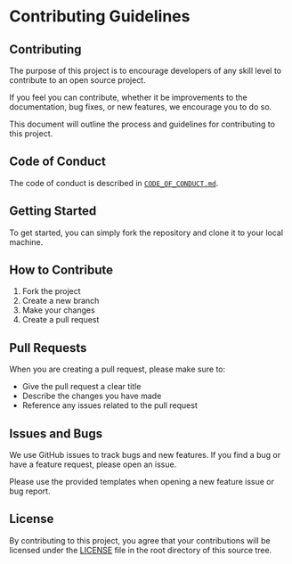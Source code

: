 # Contributing Guidelines

## Contributing

The purpose of this project is to encourage developers of any skill level to contribute to an open source project.

If you feel you can contribute, whether it be improvements to the documentation, bug fixes, or new features, we encourage you to do so.

This document will outline the process and guidelines for contributing to this project.

## Code of Conduct

The code of conduct is described in [`CODE_OF_CONDUCT.md`](CODE_OF_CONDUCT.md).

## Getting Started

To get started, you can simply fork the repository and clone it to your local machine.

## How to Contribute

1. Fork the project
2. Create a new branch
3. Make your changes
4. Create a pull request

## Pull Requests

When you are creating a pull request, please make sure to:

- Give the pull request a clear title
- Describe the changes you have made
- Reference any issues related to the pull request

## Issues and Bugs

We use GitHub issues to track bugs and new features. If you find a bug or have a feature request, please open an issue.

Please use the provided templates when opening a new feature issue or bug report.

## License

By contributing to this project, you agree that your contributions will be licensed under the [LICENSE](LICENSE.txt) file in the root directory of this source tree.
